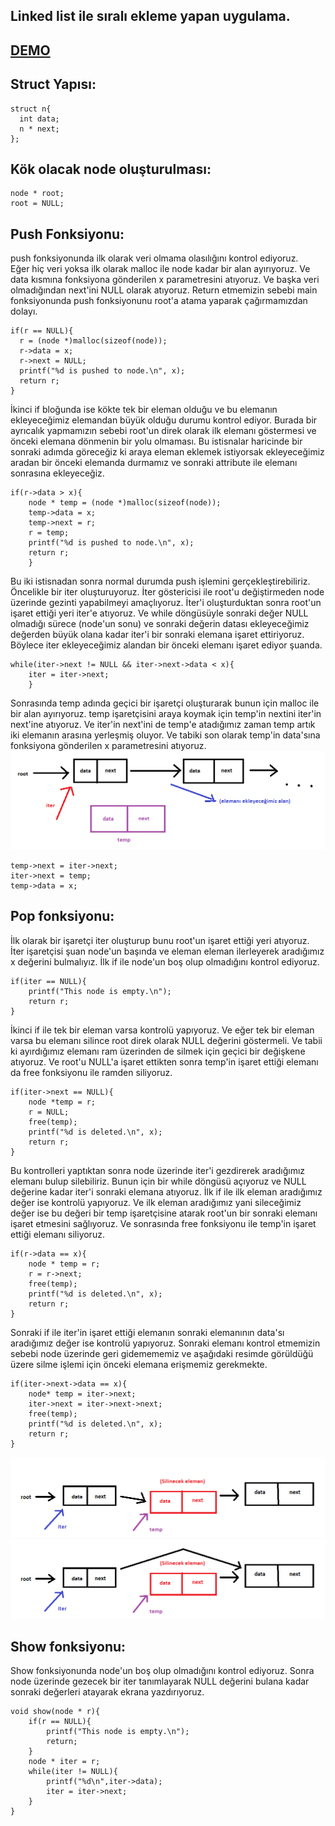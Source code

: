 ## Linked list ile sıralı ekleme yapan uygulama.
## [DEMO](https://linked-list.akseyh.repl.run/)

## Struct Yapısı:
```
struct n{
  int data;
  n * next;
};
 ```

## Kök olacak node oluşturulması:
```
node * root;
root = NULL;
```
## Push Fonksiyonu:
push fonksiyonunda ilk olarak veri olmama olasılığını kontrol ediyoruz.\
Eğer hiç veri yoksa ilk olarak malloc ile node kadar bir alan ayırıyoruz.
Ve data kısmına fonksiyona gönderilen x parametresini atıyoruz.
Ve başka veri olmadığından next'ini NULL olarak atıyoruz.
Return etmemizin sebebi main fonksiyonunda push fonksiyonunu root'a atama yaparak çağırmamızdan dolayı.
```
if(r == NULL){
  r = (node *)malloc(sizeof(node));
  r->data = x;
  r->next = NULL;
  printf("%d is pushed to node.\n", x);
  return r;
}
```

İkinci if bloğunda ise kökte tek bir eleman olduğu ve bu elemanın ekleyeceğimiz elemandan büyük olduğu durumu kontrol ediyor.
Burada bir ayrıcalık yapmamızın sebebi root'un direk olarak ilk elemanı göstermesi ve önceki elemana dönmenin bir yolu olmaması.
Bu istisnalar haricinde bir sonraki adımda göreceğiz ki araya eleman eklemek istiyorsak ekleyeceğimiz aradan bir önceki elemanda durmamız ve sonraki attribute ile elemanı sonrasına ekleyeceğiz.
```
if(r->data > x){
	node * temp = (node *)malloc(sizeof(node));
	temp->data = x;
	temp->next = r;	
	r = temp;
	printf("%d is pushed to node.\n", x);
	return r;
	}
```

Bu iki istisnadan sonra normal  durumda push işlemini gerçekleştirebiliriz.
Öncelikle bir iter oluşturuyoruz. İter göstericisi ile root'u değiştirmeden node üzerinde gezinti yapabilmeyi amaçlıyoruz.
İter'i oluşturduktan sonra root'un işaret ettiği yeri iter'e atıyoruz.
Ve while döngüsüyle sonraki değer NULL olmadığı sürece (node'un sonu) ve sonraki değerin datası ekleyeceğimiz değerden büyük olana kadar
iter'i bir sonraki elemana işaret ettiriyoruz.
Böylece iter ekleyeceğimiz alandan bir önceki elemanı işaret ediyor şuanda.
```
while(iter->next != NULL && iter->next->data < x){
	iter = iter->next;
	}
```

Sonrasında temp adında geçici bir işaretçi oluşturarak bunun için malloc ile bir alan ayırıyoruz.
temp işaretçisini araya koymak için temp'in nextini iter'in next'ine atıyoruz.
Ve iter'in next'ini de temp'e atadığımız zaman temp artık iki elemanın arasına yerleşmiş oluyor.
Ve tabiki son olarak temp'in data'sına fonksiyona gönderilen x parametresini atıyoruz.
![Screenshot](img/nodeornek.png)
```
temp->next = iter->next;
iter->next = temp;
temp->data = x;
```

## Pop fonksiyonu:
İlk olarak bir işaretçi iter oluşturup bunu root'un işaret ettiği yeri atıyoruz.
İter işaretçisi şuan node'un başında ve eleman eleman ilerleyerek aradığımız x değerini bulmalıyız.
İlk if ile node'un boş olup olmadığını kontrol ediyoruz. 
```
if(iter == NULL){
	printf("This node is empty.\n");
	return r;
}
```

İkinci if ile tek bir eleman varsa kontrolü yapıyoruz.
Ve eğer tek bir eleman varsa bu elemanı silince root direk olarak NULL değerini göstermeli.
Ve tabii ki ayırdığımız elemanı ram üzerinden de silmek için geçici bir değişkene atıyoruz.
Ve root'u NULL'a işaret ettikten sonra temp'in işaret ettiği elemanı da free fonksiyonu ile ramden siliyoruz.
```
if(iter->next == NULL){
	node *temp = r;
	r = NULL;
	free(temp);
	printf("%d is deleted.\n", x);
	return r;
}
```

Bu kontrolleri yaptıktan sonra node üzerinde iter'i gezdirerek aradığımız elemanı bulup silebiliriz.
Bunun için bir while döngüsü açıyoruz ve NULL değerine kadar iter'i sonraki elemana atıyoruz.
İlk if ile ilk eleman aradığımız değer ise kontrolü yapıyoruz.
Ve ilk eleman aradığımız yani sileceğimiz değer ise bu değeri bir temp işaretçisine atarak root'un bir sonraki elemanı işaret etmesini sağlıyoruz.
Ve sonrasında free fonksiyonu ile temp'in işaret ettiği elemanı siliyoruz.
```
if(r->data == x){
	node * temp = r;
	r = r->next;
	free(temp);
	printf("%d is deleted.\n", x);
	return r;
}
```

Sonraki if ile iter'in işaret ettiği elemanın sonraki elemanının data'sı aradığımız değer ise kontrolü yapıyoruz.
Sonraki elemanı kontrol etmemizin sebebi node üzerinde geri gidemememiz ve aşağıdaki resimde görüldüğü üzere silme işlemi için önceki elemana erişmemiz gerekmekte.
```
if(iter->next->data == x){
	node* temp = iter->next;
	iter->next = iter->next->next;
	free(temp);
	printf("%d is deleted.\n", x);
	return r;
} 
```
![Screenshot](img/popornek1.png)
![Screenshot](img/popornek2.png)

## Show fonksiyonu:
Show fonksiyonunda node'un boş olup olmadığını kontrol ediyoruz.
Sonra node üzerinde gezecek bir iter tanımlayarak NULL değerini bulana kadar sonraki değerleri atayarak ekrana yazdırıyoruz.
```
void show(node * r){
	if(r == NULL){
		printf("This node is empty.\n");
		return;
	}
	node * iter = r;
	while(iter != NULL){
		printf("%d\n",iter->data);
		iter = iter->next;
	}
}
```



